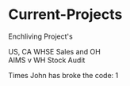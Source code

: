 # Current-Projects
Enchliving Project's
<div> US, CA WHSE Sales and OH
<div> AIMS v WH Stock Audit

  Times John has broke the code: 1
